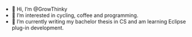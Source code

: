 - 👋 Hi, I’m @GrowThinky
- 👀 I’m interested in cycling, coffee and programming. 
- 🌱 I’m currently writing my bachelor thesis in CS and am learning Eclipse plug-in development.


<!---
GrowThinky/GrowThinky is a ✨ special ✨ repository because its `README.md` (this file) appears on your GitHub profile.
You can click the Preview link to take a look at your changes.
--->
